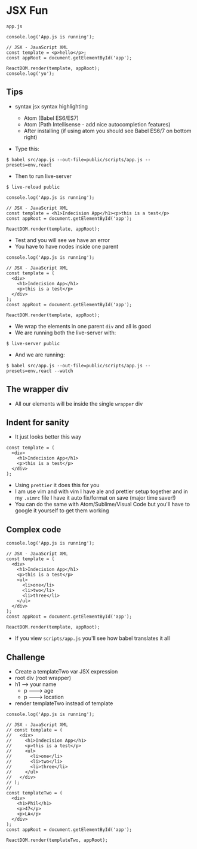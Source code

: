 # JSX Fun
`app.js`

```
console.log('App.js is running');

// JSX - JavaScript XML
const template = <p>hello</p>;
const appRoot = document.getElementById('app');

ReactDOM.render(template, appRoot);
console.log('yo');
```

## Tips
* syntax jsx syntax highlighting
    - Atom (Babel ES6/ES7)
    - Atom (Path Intellisense - add nice autocompletion features)
    - After installing (if using atom you should see Babel ES6/7 on bottom right)

* Type this:

`$ babel src/app.js --out-file=public/scripts/app.js --presets=env,react`

* Then to run live-server

`$ live-reload public`

```
console.log('App.js is running');

// JSX - JavaScript XML
const template = <h1>Indecision App</h1><p>this is a test</p>
const appRoot = document.getElementById('app');

ReactDOM.render(template, appRoot);
```

* Test and you will see we have an error
* You have to have nodes inside one parent

```
console.log('App.js is running');

// JSX - JavaScript XML
const template = (
  <div>
    <h1>Indecision App</h1>
    <p>this is a test</p>
  </div>
);
const appRoot = document.getElementById('app');

ReactDOM.render(template, appRoot);
```

* We wrap the elements in one parent `div` and all is good
* We are running both the live-server with:

`$ live-server public`

* And we are running:

`$ babel src/app.js --out-file=public/scripts/app.js --presets=env,react --watch`

## The wrapper div
* All our elements will be inside the single `wrapper` div

## Indent for sanity
* It just looks better this way

```
const template = (
  <div>
    <h1>Indecision App</h1>
    <p>this is a test</p>
  </div>
);
```

* Using `prettier` it does this for you
* I am use vim and with vim I have ale and prettier setup together and in my `.vimrc` file I have it auto fix/format on save (major time saver!)
* You can do the same with Atom/Sublime/Visual Code but you'll have to google it yourself to get them working

## Complex code
```
console.log('App.js is running');

// JSX - JavaScript XML
const template = (
  <div>
    <h1>Indecision App</h1>
    <p>this is a test</p>
    <ul>
      <li>one</li>
      <li>two</li>
      <li>three</li>
    </ul>
  </div>
);
const appRoot = document.getElementById('app');

ReactDOM.render(template, appRoot);
```

* If you view `scripts/app.js` you'll see how babel translates it all

## Challenge
* Create a templateTwo var JSX expression
* root div (root wrapper)
*   h1 --> your name
    -   p ---> age
    -   p ---> location
*   render templateTwo instead of template

```
console.log('App.js is running');

// JSX - JavaScript XML
// const template = (
//   <div>
//     <h1>Indecision App</h1>
//     <p>this is a test</p>
//     <ul>
//       <li>one</li>
//       <li>two</li>
//       <li>three</li>
//     </ul>
//   </div>
// );
//
const templateTwo = (
  <div>
    <h1>Phil</h1>
    <p>47</p>
    <p>LA</p>
  </div>
);
const appRoot = document.getElementById('app');

ReactDOM.render(templateTwo, appRoot);
```




